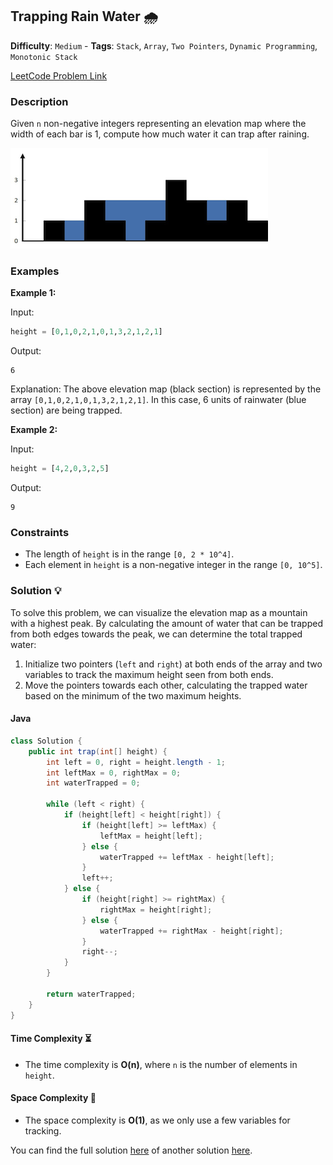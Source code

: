 ## Trapping Rain Water 🌧️

**Difficulty**: `Medium` - **Tags**: `Stack`, `Array`, `Two Pointers`, `Dynamic Programming`, `Monotonic Stack`

[LeetCode Problem Link](https://leetcode.com/problems/trapping-rain-water/description/)

### Description
Given `n` non-negative integers representing an elevation map where the width of each bar is 1, compute how much water it can trap after raining.

![rainwatertrap](rainwatertrap.png)

### Examples

**Example 1:**

Input:
```python
height = [0,1,0,2,1,0,1,3,2,1,2,1]
```

Output:
```
6
```

Explanation:
The above elevation map (black section) is represented by the array `[0,1,0,2,1,0,1,3,2,1,2,1]`. In this case, 6 units of rainwater (blue section) are being trapped.

**Example 2:**

Input:
```python
height = [4,2,0,3,2,5]
```

Output:
```
9
```

### Constraints

- The length of `height` is in the range `[0, 2 * 10^4]`.
- Each element in `height` is a non-negative integer in the range `[0, 10^5]`.

### Solution 💡

To solve this problem, we can visualize the elevation map as a mountain with a highest peak. By calculating the amount of water that can be trapped from both edges towards the peak, we can determine the total trapped water:
1. Initialize two pointers (`left` and `right`) at both ends of the array and two variables to track the maximum height seen from both ends.
2. Move the pointers towards each other, calculating the trapped water based on the minimum of the two maximum heights.

#### Java

```java
class Solution {
    public int trap(int[] height) {
        int left = 0, right = height.length - 1;
        int leftMax = 0, rightMax = 0;
        int waterTrapped = 0;

        while (left < right) {
            if (height[left] < height[right]) {
                if (height[left] >= leftMax) {
                    leftMax = height[left];
                } else {
                    waterTrapped += leftMax - height[left];
                }
                left++;
            } else {
                if (height[right] >= rightMax) {
                    rightMax = height[right];
                } else {
                    waterTrapped += rightMax - height[right];
                }
                right--;
            }
        }

        return waterTrapped;
    }
}
```

#### Time Complexity ⏳
- The time complexity is **O(n)**, where `n` is the number of elements in `height`.

#### Space Complexity 💾
- The space complexity is **O(1)**, as we only use a few variables for tracking.

You can find the full solution [here](Solution.java) of another solution [here](AnotherSolution.java).